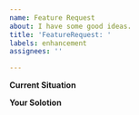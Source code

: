 ```yaml
---
name: Feature Request
about: I have some good ideas.
title: 'FeatureRequest: '
labels: enhancement
assignees: ''

---
```


**Current Situation**


**Your Solotion**


